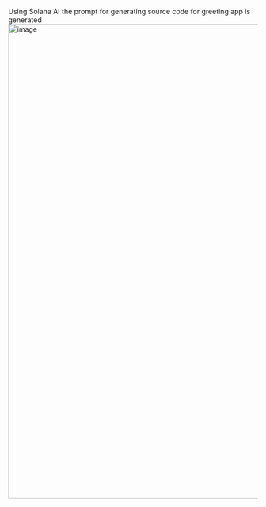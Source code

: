 Using Solana AI the prompt for generating source code for greeting app is generated
<img width="959" alt="image" src="https://github.com/user-attachments/assets/bc337d32-24c9-4069-b547-0d103d1bae6c">

